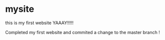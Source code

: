 # mysite
this is my first website YAAAY!!!!!

Completed my first website and commited a change to the master branch !
